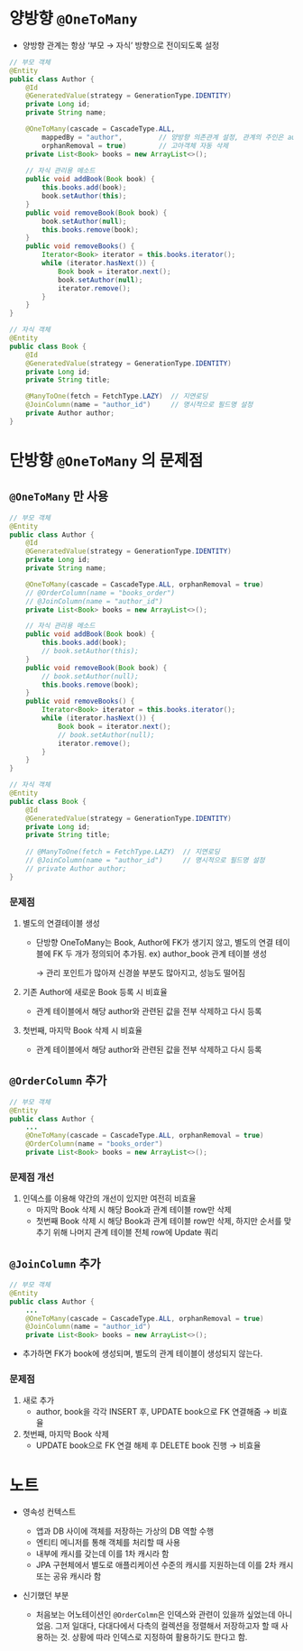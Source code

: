 # 양방향 `@OneToMany`

- 양방향 관계는 항상 ‘부모 → 자식’ 방향으로 전이되도록 설정

```java
// 부모 객체
@Entity
public class Author {
    @Id
    @GeneratedValue(strategy = GenerationType.IDENTITY)
    private Long id;
    private String name;

    @OneToMany(cascade = CascadeType.ALL,
        mappedBy = "author",         // 양방향 의존관계 설정, 관계의 주인은 author
        orphanRemoval = true)        // 고아객체 자동 삭제
    private List<Book> books = new ArrayList<>();
    
    // 자식 관리용 메소드
    public void addBook(Book book) {
        this.books.add(book);
        book.setAuthor(this);
    }
    public void removeBook(Book book) {
        book.setAuthor(null);
        this.books.remove(book);
    }
    public void removeBooks() {
        Iterator<Book> iterator = this.books.iterator();
        while (iterator.hasNext()) {
            Book book = iterator.next();
            book.setAuthor(null);
            iterator.remove();
        }
    }
}

// 자식 객체
@Entity
public class Book {
    @Id
    @GeneratedValue(strategy = GenerationType.IDENTITY)
    private Long id;
    private String title;

    @ManyToOne(fetch = FetchType.LAZY)  // 지연로딩
    @JoinColumn(name = "author_id")     // 명시적으로 필드명 설정
    private Author author;
}
```

# 단방향 `@OneToMany` 의 문제점

## `@OneToMany` 만 사용

```java
// 부모 객체
@Entity
public class Author {
    @Id
    @GeneratedValue(strategy = GenerationType.IDENTITY)
    private Long id;
    private String name;

    @OneToMany(cascade = CascadeType.ALL, orphanRemoval = true)
    // @OrderColumn(name = "books_order")
    // @JoinColumn(name = "author_id")
    private List<Book> books = new ArrayList<>();

    // 자식 관리용 메소드
    public void addBook(Book book) {
        this.books.add(book);
        // book.setAuthor(this);
    }
    public void removeBook(Book book) {
        // book.setAuthor(null);
        this.books.remove(book);
    }
    public void removeBooks() {
        Iterator<Book> iterator = this.books.iterator();
        while (iterator.hasNext()) {
            Book book = iterator.next();
            // book.setAuthor(null);
            iterator.remove();
        }
    }
}

// 자식 객체
@Entity
public class Book {
    @Id
    @GeneratedValue(strategy = GenerationType.IDENTITY)
    private Long id;
    private String title;
    
    // @ManyToOne(fetch = FetchType.LAZY)  // 지연로딩
    // @JoinColumn(name = "author_id")     // 명시적으로 필드명 설정
    // private Author author;
}
```

### 문제점

1. 별도의 연결테이블 생성
    - 단방향 OneToMany는 Book, Author에 FK가 생기지 않고, 별도의 연결 테이블에 FK 두 개가 정의되어 추가됨. ex) author_book 관계 테이블 생성
        
        → 관리 포인트가 많아져 신경쓸 부분도 많아지고, 성능도 떨어짐
        
2.  기존 Author에 새로운 Book 등록 시 비효율
    - 관계 테이블에서 해당 author와 관련된 값을 전부 삭제하고 다시 등록
3. 첫번째, 마지막 Book 삭제 시 비효율
    - 관계 테이블에서 해당 author와 관련된 값을 전부 삭제하고 다시 등록

## `@OrderColumn` 추가

```java
// 부모 객체
@Entity
public class Author {
    ...
    @OneToMany(cascade = CascadeType.ALL, orphanRemoval = true)
    @OrderColumn(name = "books_order")
    private List<Book> books = new ArrayList<>();
```

### 문제점 개선

1. 인덱스를 이용해 약간의 개선이 있지만 여전히 비효율
    - 마지막 Book 삭제 시 해당 Book과 관계 테이블 row만 삭제
    - 첫번째 Book 삭제 시 해당 Book과 관계 테이블 row만 삭제, 하지만 순서를 맞추기 위해 나머지 관계 테이블 전체 row에 Update 쿼리

## `@JoinColumn` 추가

```java
// 부모 객체
@Entity
public class Author {
    ...
    @OneToMany(cascade = CascadeType.ALL, orphanRemoval = true)
    @JoinColumn(name = "author_id")
    private List<Book> books = new ArrayList<>();
```

- 추가하면 FK가 book에 생성되며, 별도의 관계 테이블이 생성되지 않는다.

### 문제점

1. 새로 추가
    - author, book을 각각 INSERT 후, UPDATE book으로 FK 연결해줌 → 비효율
2. 첫번째, 마지막 Book 삭제
    - UPDATE book으로 FK 연결 해제 후 DELETE book 진행 → 비효율

# 노트

- 영속성 컨텍스트
    - 앱과 DB 사이에 객체를 저장하는 가상의 DB 역할 수행
    - 엔티티 메니저를 통해 객체를 처리할 때 사용
    - 내부에 캐시를 갖는데 이를 1차 캐시라 함
    - JPA 구현체에서 별도로 애플리케이션 수준의 캐시를 지원하는데 이를 2차 캐시 또는 공유 캐시라 함

- 신기했던 부분
    - 처음보는 어노테이션인 `@OrderColmn`은 인덱스와 관련이 있을까 싶었는데 아니었음. 그저 일대다, 다대다에서 다측의 컬렉션을 정렬해서 저장하고자 할 때 사용하는 것. 상황에 따라 인덱스로 지정하여 활용하기도 한다고 함.